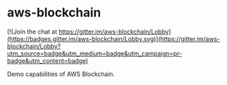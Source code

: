 # aws-blockchain

[![Join the chat at https://gitter.im/aws-blockchain/Lobby](https://badges.gitter.im/aws-blockchain/Lobby.svg)](https://gitter.im/aws-blockchain/Lobby?utm_source=badge&utm_medium=badge&utm_campaign=pr-badge&utm_content=badge)

Demo capabilities of AWS Blockchain. 
